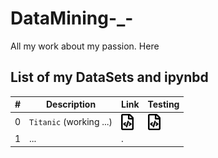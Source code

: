 # DataMining-_-
All my work about my passion. Here 



## List of my DataSets and ipynbd


\# | Description | Link | Testing
--- | --- | --- | ---
0 | `Titanic` (working ...) |  <a href="https://nbviewer.jupyter.org/github/antirrabia/DataMining-_-/blob/main/notebooks/Titanic.ipynb"><img src="icons/nb.svg" width="20px" align="top" title="View code"></a> | <a href="https://nbviewer.jupyter.org/github/antirrabia/DataMining-_-/blob/main/notebooks/Titanic_Lab.ipynb"><img src="icons/nb.svg" width="20px" align="top" title="View code"></a> 
1 | ... | .